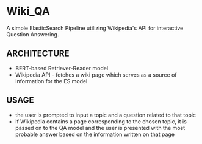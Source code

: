 # Wiki_QA
A simple ElasticSearch Pipeline utilizing Wikipedia's API for interactive Question Answering.

## ARCHITECTURE

- BERT-based Retriever-Reader model 
- Wikipedia API - fetches a wiki page which serves as a source of information for the ES model

## USAGE
- the user is prompted to input a topic and a question related to that topic
- if Wikipedia contains a page corresponding to the chosen topic, it is passed on to the QA model and the user is presented with the most probable answer based on the information written on that page

